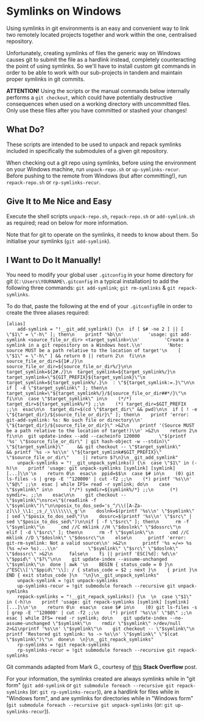 # Symlinks on Windows
Using symlinks in git environments is an easy and convenient way to link two remotely located projects together and work within the one, centralised repository.

Unfortunately, creating symlinks of files the generic way on Windows causes git to submit the file as a hardlink instead, completely counteracting the point of using symlinks. So we'll have to install custom git commands in order to be able to work with our sub-projects in tandem and maintain proper symlinks in git commits.

**ATTENTION!** Using the scripts or the manual commands below internally performs a `git checkout`, which could have potentially destructive consequences when used on a working directory with uncommitted files. Only use these files after you have committed or stashed your changes!

## What Do?
These scripts are intended to be used to unpack and repack symlinks included in specifically the submodules of a given git repository.

When checking out a git repo using symlinks, before using the environment on your Windows machine, run `unpack-repo.sh` or `up-symlinks-recur`. Before pushing to the remote from Windows (but after committing!), run `repack-repo.sh` or `rp-symlinks-recur`.

## Give It to Me Nice and Easy
Execute the shell scripts `unpack-repo.sh`, `repack-repo.sh` or `add-symlink.sh` as required; read on below for more information.

Note that for git to operate on the symlinks, it needs to know about them. So initialise your symlinks (`git add-symlink`).

## I Want to Do It Manually!
You need to modify your global user `.gitconfig` in your home directory for git (`C:\Users\YOURNAME\.gitconfig` in a typical installation) to add the following three commands:
`git add-symlink`; `git rm-symlinks` & `git repack-symlinks`.

To do that, paste the following at the end of your `.gitconfig`file in order to create the three aliases required:

```
[alias]
	add-symlink = "!__git_add_symlink() {\n  if [ $# -ne 2 ] || [ \"$1\" = \"-h\" ]; then\n    printf '%b\\n'         'usage: git add-symlink <source_file_or_dir> <target_symlink>\\n'         'Create a symlink in a git repository on a Windows host.\\n'         'Note: source MUST be a path relative to the location of target'\n    [ \"$1\" = \"-h\" ] && return 0 || return 2\n  fi\n\n  source_file_or_dir=${1#./}\n  source_file_or_dir=${source_file_or_dir%/}\n\n  target_symlink=${2#./}\n  target_symlink=${target_symlink%/}\n  target_symlink=\"${GIT_PREFIX}${target_symlink}\"\n  target_symlink=${target_symlink%/.}\n  : \"${target_symlink:=.}\"\n\n  if [ -d \"$target_symlink\" ]; then\n    target_symlink=\"${target_symlink%/}/${source_file_or_dir##*/}\"\n  fi\n\n  case \"$target_symlink\" in\n    (*/*) target_dir=${target_symlink%/*} ;;\n    (*) target_dir=$GIT_PREFIX ;;\n  esac\n\n  target_dir=$(cd \"$target_dir\" && pwd)\n\n  if [ ! -e \"${target_dir}/${source_file_or_dir}\" ]; then\n    printf 'error: git-add-symlink: %s: No such file or directory\\n'         \"${target_dir}/${source_file_or_dir}\" >&2\n    printf '(Source MUST be a path relative to the location of target!)\\n' >&2\n    return 2\n  fi\n\n  git update-index --add --cacheinfo 120000       \"$(printf '%s' \"$source_file_or_dir\" | git hash-object -w --stdin)\"       \"${target_symlink}\"     && git checkout -- \"$target_symlink\"     && printf '%s -> %s\\n' \"${target_symlink#$GIT_PREFIX}\" \"$source_file_or_dir\"     || return $?\n}\n__git_add_symlink"
	unpack-symlinks = "!__git_unpack_symlinks() {\n  case \"$1\" in (-h)\n    printf 'usage: git unpack-symlinks [symlink] [symlink] [...]\\n'\n    return 0\n  esac\n  ppid=$$\n  case $# in\n    (0) git ls-files -s | grep -E '^120000' | cut -f2 ;;\n    (*) printf '%s\\n' \"$@\" ;;\n  esac | while IFS= read -r symlink; do\n    case \"$symlink\" in\n      (*/*) symdir=${symlink%/*} ;;\n      (*) symdir=. ;;\n    esac\n\n    git checkout -- \"$symlink\"\nsrc=\"$(readlink -f \"$symlink\")\"\n\nposix_to_dos_sed='s_^/\\([A-Za-z]\\)_\\1:_;s_/_\\\\\\\\_g'\n    doslnk=$(printf '%s\\n' \"$symlink\" | sed \"$posix_to_dos_sed\")\n    dossrc=$(printf '%s\\n' \"$src\" | sed \"$posix_to_dos_sed\")\n\nif [ -f \"$src\" ]; then\n      rm -f \"$symlink\"\n      cmd //C mklink //H \"$doslnk\" \"$dossrc\"\n    elif [ -d \"$src\" ]; then\n      rm -f \"$symlink\"\n      cmd //C mklink //D \"$doslnk\" \"$dossrc\"\n    else\n      printf 'error: git-rm-symlink: Not a valid source\\n' >&2\n      printf '%s =/=> %s  (%s =/=> %s)...\\n'           \"$symlink\" \"$src\" \"$doslnk\" \"$dossrc\" >&2\n      false\n    fi || printf 'ESC[%d]: %d\\n' \"$ppid\" \"$?\"\n\n    git update-index --assume-unchanged \"$symlink\"\n  done | awk '\n    BEGIN { status_code = 0 }\n    /^ESC\\['\"$ppid\"'\\]: / { status_code = $2 ; next }\n    { print }\n    END { exit status_code }\n  '\n}\n__git_unpack_symlinks"
	unpack-symlink = !git unpack-symlinks
	up-symlinks-recur = !git submodule foreach --recursive git unpack-symlinks
	repack-symlinks = "!__git_repack_symlinks() {\n  \n  case \"$1\" in (-h)\n    printf 'usage: git repack-symlinks [symlink] [symlink] [...]\\n'\n    return 0\n  esac\n  case $# in\n    (0) git ls-files -s | grep -E '^120000' | cut -f2 ;;\n    (*) printf '%s\\n' \"$@\" ;;\n  esac | while IFS= read -r symlink; do\n    git update-index --no-assume-unchanged \"$symlink\"\n    rmdir \"$symlink\" >/dev/null 2>&1\nprintf '%s\\n' \"$symlink\"\n    git checkout -- \"$symlink\"\n    printf 'Restored git symlink: %s -> %s\\n' \"$symlink\" \"$(cat \"$symlink\")\"\n  done\n  \n}\n__git_repack_symlinks"
	rp-symlinks = !git repack-symlinks
	rp-symlinks-recur = !git submodule foreach --recursive git repack-symlinks
```


Git commands adapted from Mark G., courtesy of [this](https://stackoverflow.com/a/16754068) **Stack Overflow** post.

For your information, the symlinks created are always symlinks while in "git form" (`git add-symlink` or `git submodule foreach --recursive git repack-symlinks` (or: `git rp-symlinks-recur`)), are a hardlink for files while in "Windows form", and are symlinks for directories while in "Windows form" (`git submodule foreach --recursive git unpack-symlinks` (or: `git up-symlinks-recur`)).

